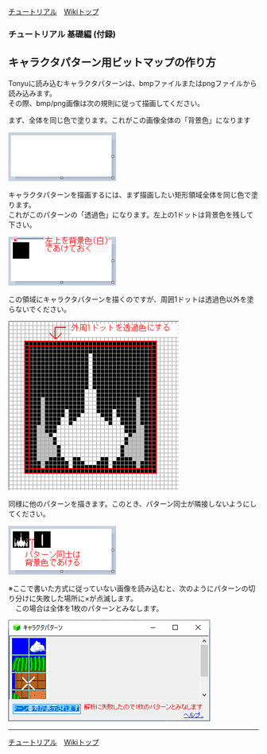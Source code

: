 

[チュートリアル](./tutorial.md)&emsp;[Wikiトップ](./)

### チュートリアル 基礎編 (付録)
## キャラクタパターン用ビットマップの作り方

Tonyuに読み込むキャラクタパターンは、bmpファイルまたはpngファイルから読み込みます。  
その際、bmp/png画像は次の規則に従って描画してください。  

まず、全体を同じ色で塗ります。これがこの画像全体の「背景色」になります

![trans.png](./img/init-bmp.png)

キャラクタパターンを描画するには、まず描画したい矩形領域全体を同じ色で塗ります。  
これがこのパターンの「透過色」になります。左上の1ドットは背景色を残して下さい。

![trans.png](./img/trans.png)

この領域にキャラクタパターンを描くのですが、周囲1ドットは透過色以外を塗らないでください。

![how2bmp.png](./img/how2bmp.png)

同様に他のパターンを描きます。このとき、パターン同士が隣接しないようにしてください。

![how3bmp.png](./img/how3bmp.png)

※ここで書いた方式に従っていない画像を読み込むと、次のようにパターンの切り分けに失敗した場所に×が点滅します。  
&emsp;この場合は全体を1枚のパターンとみなします。

![fail-ana.png](./img/fail-ana.png)

***

[チュートリアル](./tutorial.md)&emsp;[Wikiトップ](./)
